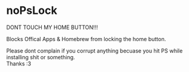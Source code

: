 # noPsLock
DONT TOUCH MY HOME BUTTON!!!

Blocks Offical Apps & Homebrew from locking the home button.


Please dont complain if you corrupt anything becuase you hit PS while installing shit or something.   
Thanks :3 
